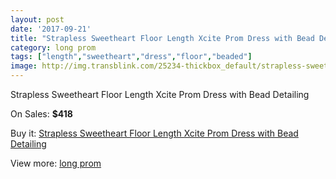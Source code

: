 ```yaml
---
layout: post
date: '2017-09-21'
title: "Strapless Sweetheart Floor Length Xcite Prom Dress with Bead Detailing"
category: long prom
tags: ["length","sweetheart","dress","floor","beaded"]
image: http://img.transblink.com/25234-thickbox_default/strapless-sweetheart-floor-length-xcite-prom-dress-with-bead-detailing.jpg
---
```

Strapless Sweetheart Floor Length Xcite Prom Dress with Bead Detailing

On Sales: **$418**
<a href="https://www.transblink.com/en/long-prom/7948-strapless-sweetheart-floor-length-xcite-prom-dress-with-bead-detailing.html"><amp-img layout="responsive" width="600" height="600" src="//img.transblink.com/25234-thickbox_default/strapless-sweetheart-floor-length-xcite-prom-dress-with-bead-detailing.jpg" alt="Strapless Sweetheart Floor Length Xcite Prom Dress with Bead Detailing 0" /></a>
<a href="https://www.transblink.com/en/long-prom/7948-strapless-sweetheart-floor-length-xcite-prom-dress-with-bead-detailing.html"><amp-img layout="responsive" width="600" height="600" src="//img.transblink.com/25235-thickbox_default/strapless-sweetheart-floor-length-xcite-prom-dress-with-bead-detailing.jpg" alt="Strapless Sweetheart Floor Length Xcite Prom Dress with Bead Detailing 1" /></a>

Buy it: [Strapless Sweetheart Floor Length Xcite Prom Dress with Bead Detailing](https://www.transblink.com/en/long-prom/7948-strapless-sweetheart-floor-length-xcite-prom-dress-with-bead-detailing.html "Strapless Sweetheart Floor Length Xcite Prom Dress with Bead Detailing")

View more: [long prom](https://www.transblink.com/en/58-long-prom "long prom")